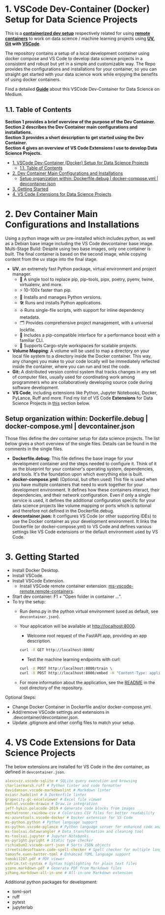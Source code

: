 # 1. VSCode Dev-Container (Docker) Setup for Data Science Projects

This is a [**containerized dev setup**](https://code.visualstudio.com/docs/devcontainers/containers) respectively related for using [**remote containers**](https://code.visualstudio.com/docs/remote/containers) to work on data science / machine learning projects using **[UV](https://docs.astral.sh/uv/), [Git](https://git-scm.com/) with [VSCode](https://code.visualstudio.com/)**.

The repository contains a setup of a local development container using docker compose and VS Code to develop data science projects in a consistent and robust but yet in a simple and customizable way. The Repo provides the configurations and installations for your container, so you can straight get started with your data science work while enjoying the benefits of using docker containers.

Find a detailed [**Guide**]() about this VSCode Dev-Container for Data Science on Medium.

## 1.1. Table of Contents

**Section 1 provides a brief overview of the purpose of the Dev Container.**  
**Section 2 describes the Dev Container main configurations and installations.**  
**Section 3 provides a short description to get started using the Dev Container.**  
**Section 4 gives an overview of VS Code Extensions I use to develop Data Science Projects.**

- [1. VSCode Dev-Container (Docker) Setup for Data Science Projects](#1-vscode-dev-container-docker-setup-for-data-science-projects)
  - [1.1. Table of Contents](#11-table-of-contents)
- [2. Dev Container Main Configurations and Installations](#2-dev-container-main-configurations-and-installations)
  - [Setup organization within: Dockerfile.debug | docker-compose.yml | devcontainer.json](#setup-organization-within-dockerfiledebug--docker-composeyml--devcontainerjson)
- [3. Getting Started](#3-getting-started)
- [4. VS Code Extensions for Data Science Projects](#4-vs-code-extensions-for-data-science-projects)

# 2. Dev Container Main Configurations and Installations

Using a python image with uv pre-installed which includes python, as well as a Debian base image including the VS Code devcontainer base image.  
Multi-Stage Build: Despite using two base images, only one container is built. The final container is based on the second image, while copying content from the uv stage into the final stage.

- **UV**, an extremely fast Python package, virtual environment and project manager.
  - 🚀 A single tool to replace pip, pip-tools, pipx, poetry, pyenv, twine, virtualenv, and more.
  - ⚡️ 10-100x faster than pip.
  - 🐍 Installs and manages Python versions.
  - 🛠️ Runs and installs Python applications.
  - ❇️ Runs single-file scripts, with support for inline dependency metadata.
  - 🗂️ Provides comprehensive project management, with a universal lockfile.
  - 🔩 Includes a pip-compatible interface for a performance boost with a familiar CLI.
  - 🏢 Supports Cargo-style workspaces for scalable projects.
- **Volume Mapping**: A volume will be used to map a directory on your local file system to a directory inside the Docker container. This way, any changes you make to your code locally will be immediately reflected inside the container, where you can run and test the code.
- **Git:** A distributed version control system that tracks changes in any set of computer files, usually used for coordinating work among programmers who are collaboratively developing source code during software development.
- **VS Code**, including extensions like Python, Jupyter Notebooks, Docker, PyLance, Ruff and more. Find my list of VS Code **Extensions** for Data Science Projects in [this](#4-vs-code-extensions-for-data-science-projects) section below.

## Setup organization within: Dockerfile.debug | docker-compose.yml | devcontainer.json

Those files define the dev container setup for data science projects. The list below gives a short overview of the single files. Details can be found in the comments in the single files.

- **Dockerfile.debug:** This file defines the base image for your development container and the steps needed to configure it. Think of it as the blueprint for your container's operating system, dependencies, and tools. It's the foundation upon which everything else is built.
- **docker-compose.yml:** (Optional, but often used) This file is used when you have multiple containers that need to work together for your development environment.  It defines how these containers interact, their dependencies, and their network configuration. Even if only a single service is used, it defines the additional configuration specific for your data science projects like volume mapping or ports which is optional and therefore not defined in the Dockerfile.debug.
- **devcontainer.json:** It configures VS Code (or other supporting IDEs) to use the Docker container as your development environment. It links the Dockerfile (or docker-compose.yml) to VS Code and defines various settings like VS Code extensions or the default environment used by VS Code.

# 3. Getting Started

- Install Docker Desktop.
- Install VSCode.
- Install VSCode Extension.
  - Install VSCode remote container extension: [ms-vscode-remote.remote-containers](https://marketplace.visualstudio.com/items?itemName=ms-vscode-remote.remote-containers).
- Start dev container:  F1 + "Open folder in container ...".
- To try the setup:
  - Run demo.py in the python virtual environment (used as default, see `devcontainer.json`).
  - Your application will be available at <http://localhost:8000>.
    - Welcome root request of the FastAPI app, providing an app description.

    ```bash
    curl -X GET http://localhost:8000/
    ```

    - Test the machine learning endpoints with curl:

    ```bash
    curl -X POST http://localhost:8000/train \
    curl -X POST http://localhost:8000/embed -H "Content-Type: application/json" -d '{"n_fake_images": 1}'
    ```

  - For more information about the application, see the [README](../README.md) in the root directory of the repository.

Optional Steps:

- Change Docker Container in Dockerfile and/or docker-compose.yml.
- Add/remove VSCode settings and extensions in .devcontainer/devcontainer.json.
- Update .gitignore and other config files to match your setup.

# 4. VS Code Extensions for Data Science Projects

The below extensions are installed for VS Code in the dev container, as defined in `devcontainer.json`.

```yml
alexcvzz.vscode-sqlite # SQLite query execution and browsing
charliermarsh.ruff # Python linter and code formatter
davidanson.vscode-markdownlint # Markdown linter
exiasr.hadolint # A Dockerfile linter
grapecity.gc-excelviewer # Excel file viewer
hediet.vscode-drawio # Draw.io integration
jeff-hykin.polacode-2019 # Generate code blocks from images
mechatroner.rainbow-csv # Colorizes CSV files for better readability
ms-azuretools.vscode-docker # Docker extension for VS Code
ms-python.python # Python language support
ms-python.vscode-pylance # Python language server for enhanced code analysis
ms-toolsai.datawrangler # Data transformation and cleaning tool
ms-toolsai.jupyter # Jupyter Notebooks
ms-pyright.pyright # Static type checker
richie5um2.vscode-sort-json # Sorts JSON objects
streetsidesoftware.code-spell-checker # Spell checker for multiple languages
tamasfe.even-better-toml # Enhanced TOML language support
tomoki1207.pdf # PDF viewer
xshrim.txt-syntax # Syntax highlighting for plain text files
yzane.markdown-pdf # Generate PDF from Markdown files
yzhang.markdown-all-in-one # All-in-one Markdown extension
```

Additional python packages for development:

- toml-sort
- ruff
- pytest
- jupyterlab
